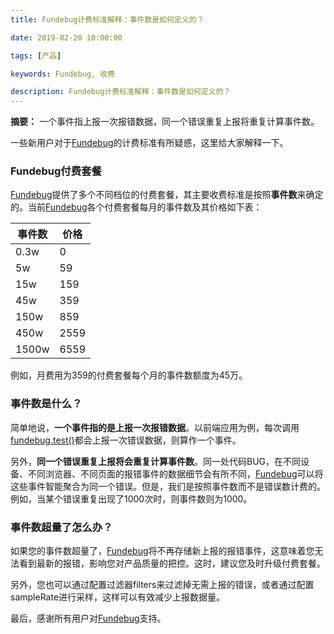 ```yaml
---
title: Fundebug计费标准解释：事件数是如何定义的？

date: 2019-02-28 10:00:00

tags: [产品]

keywords: Fundebug, 收费

description: Fundebug计费标准解释：事件数是如何定义的？
---
```


**摘要：** 一个事件指上报一次报错数据，同一个错误重复上报将重复计算事件数。

<!-- more -->

一些新用户对于[Fundebug](https://www.fundebug.com/)的计费标准有所疑惑，这里给大家解释一下。

### Fundebug付费套餐

[Fundebug](https://www.fundebug.com/)提供了多个不同档位的付费套餐，其主要收费标准是按照**事件数**来确定的。当前[Fundebug](https://www.fundebug.com/)各个付费套餐每月的事件数及其价格如下表：

| **事件数** | **价格** |
| ---------- | -------- |
| 0.3w       | 0        |
| 5w         | 59       |
| 15w        | 159      |
| 45w        | 359      |
| 150w       | 859      |
| 450w       | 2559     |
| 1500w      | 6559     |

例如，月费用为359的付费套餐每个月的事件数额度为45万。

### 事件数是什么？

简单地说，**一个事件指的是上报一次报错数据**。以前端应用为例，每次调用[fundebug.test()](https://docs.fundebug.com/notifier/javascript/api/test.html)都会上报一次错误数据，则算作一个事件。

另外，**同一个错误重复上报将会重复计算事件数**。同一处代码BUG，在不同设备、不同浏览器、不同页面的报错事件的数据细节会有所不同，[Fundebug](https://www.fundebug.com/)可以将这些事件智能聚合为同一个错误。但是，我们是按照事件数而不是错误数计费的。例如，当某个错误重复出现了1000次时，则事件数则为1000。

### 事件数超量了怎么办？

如果您的事件数超量了，[Fundebug](https://www.fundebug.com/)将不再存储新上报的报错事件，这意味着您无法看到最新的报错，影响您对产品质量的把控。这时，建议您及时升级付费套餐。

另外，您也可以通过配置过滤器filters来过滤掉无需上报的错误，或者通过配置sampleRate进行采样，这样可以有效减少上报数据量。

最后，感谢所有用户对[Fundebug](https://www.fundebug.com/)支持。